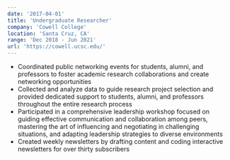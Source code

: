 ```yaml
---
date: '2017-04-01'
title: 'Undergraduate Researcher'
company: 'Cowell College'
location: 'Santa Cruz, CA'
range: 'Dec 2018 - Jun 2021'
url: 'https://cowell.ucsc.edu/'
---
```


- Coordinated public networking events for students, alumni, and professors to foster academic research collaborations and create networking opportunities
- Collected and analyze data to guide research project selection and provided dedicated support to students, alumni, and professors throughout the entire research process
- Participated in a comprehensive leadership workshop focused on guiding effective communication and collaboration among peers, mastering the art of influencing and negotiating in challenging situations, and adapting leadership strategies to diverse environments
- Created weekly newsletters by drafting content and coding interactive newsletters for over thirty subscribers
